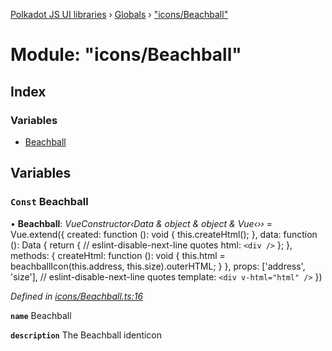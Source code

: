 [Polkadot JS UI libraries](../README.md) › [Globals](../globals.md) › ["icons/Beachball"](_icons_beachball_.md)

# Module: "icons/Beachball"

## Index

### Variables

* [Beachball](_icons_beachball_.md#const-beachball)

## Variables

### `Const` Beachball

• **Beachball**: *VueConstructor‹Data & object & object & Vue‹››* = Vue.extend({
  created: function (): void {
    this.createHtml();
  },
  data: function (): Data {
    return {
      // eslint-disable-next-line quotes
      html: `<div />`
    };
  },
  methods: {
    createHtml: function (): void {
      this.html = beachballIcon(this.address, this.size).outerHTML;
    }
  },
  props: ['address', 'size'],
  // eslint-disable-next-line quotes
  template: `<div v-html="html" />`
})

*Defined in [icons/Beachball.ts:16](https://github.com/polkadot-js/ui/blob/b6909b132/packages/vue-identicon/src/icons/Beachball.ts#L16)*

**`name`** Beachball

**`description`** The Beachball identicon
